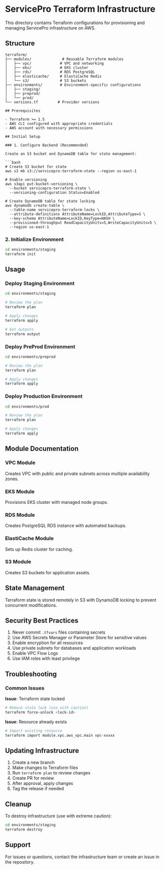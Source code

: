 # ServicePro Terraform Infrastructure

This directory contains Terraform configurations for provisioning and managing ServicePro infrastructure on AWS.

## Structure

````
terraform/
├── modules/              # Reusable Terraform modules
│   ├── vpc/             # VPC and networking
│   ├── eks/             # EKS cluster
│   ├── rds/             # RDS PostgreSQL
│   ├── elasticache/     # ElastiCache Redis
│   └── s3/              # S3 buckets
├── environments/        # Environment-specific configurations
│   ├── staging/
│   ├── preprod/
│   └── prod/
└── versions.tf         # Provider versions

## Prerequisites

- Terraform >= 1.5
- AWS CLI configured with appropriate credentials
- AWS account with necessary permissions

## Initial Setup

### 1. Configure Backend (Recommended)

Create an S3 bucket and DynamoDB table for state management:

```bash
# Create S3 bucket for state
aws s3 mb s3://servicepro-terraform-state --region us-east-1

# Enable versioning
aws s3api put-bucket-versioning \
  --bucket servicepro-terraform-state \
  --versioning-configuration Status=Enabled

# Create DynamoDB table for state locking
aws dynamodb create-table \
  --table-name servicepro-terraform-locks \
  --attribute-definitions AttributeName=LockID,AttributeType=S \
  --key-schema AttributeName=LockID,KeyType=HASH \
  --provisioned-throughput ReadCapacityUnits=5,WriteCapacityUnits=5 \
  --region us-east-1
````

### 2. Initialize Environment

```bash
cd environments/staging
terraform init
```

## Usage

### Deploy Staging Environment

```bash
cd environments/staging

# Review the plan
terraform plan

# Apply changes
terraform apply

# Get outputs
terraform output
```

### Deploy PreProd Environment

```bash
cd environments/preprod

# Review the plan
terraform plan

# Apply changes
terraform apply
```

### Deploy Production Environment

```bash
cd environments/prod

# Review the plan
terraform plan

# Apply changes
terraform apply
```

## Module Documentation

### VPC Module

Creates VPC with public and private subnets across multiple availability zones.

### EKS Module

Provisions EKS cluster with managed node groups.

### RDS Module

Creates PostgreSQL RDS instance with automated backups.

### ElastiCache Module

Sets up Redis cluster for caching.

### S3 Module

Creates S3 buckets for application assets.

## State Management

Terraform state is stored remotely in S3 with DynamoDB locking to prevent concurrent modifications.

## Security Best Practices

1. Never commit `.tfvars` files containing secrets
2. Use AWS Secrets Manager or Parameter Store for sensitive values
3. Enable encryption for all resources
4. Use private subnets for databases and application workloads
5. Enable VPC Flow Logs
6. Use IAM roles with least privilege

## Troubleshooting

### Common Issues

**Issue**: Terraform state locked

```bash
# Remove stale lock (use with caution)
terraform force-unlock <lock-id>
```

**Issue**: Resource already exists

```bash
# Import existing resource
terraform import module.vpc.aws_vpc.main vpc-xxxxx
```

## Updating Infrastructure

1. Create a new branch
2. Make changes to Terraform files
3. Run `terraform plan` to review changes
4. Create PR for review
5. After approval, apply changes
6. Tag the release if needed

## Cleanup

To destroy infrastructure (use with extreme caution):

```bash
cd environments/staging
terraform destroy
```

## Support

For issues or questions, contact the infrastructure team or create an issue in the repository.
